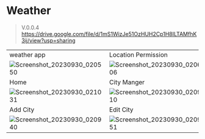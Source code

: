 # Weather


> V.0.0.4  
> https://drive.google.com/file/d/1mS1WizJe51OzHUH2Cp1H8ILTAMfhK3ij/view?usp=sharing


| | |
| ------------- | ------------- |
| weather app | Location Permission|
|![Screenshot_20230930_020550](https://github.com/AMAN-MAHTO/Weather/assets/72177509/ab205380-c6b2-4b6f-9e0d-94bd2c902d37)|![Screenshot_20230930_020606](https://github.com/AMAN-MAHTO/Weather/assets/72177509/20930aee-25be-437f-9432-fc0a7c6aa17d)|
| Home | City Manger|
|![Screenshot_20230930_021031](https://github.com/AMAN-MAHTO/Weather/assets/72177509/93fb7f56-6fb8-42e2-8c1d-9aa92ef35865)|![Screenshot_20230930_020910](https://github.com/AMAN-MAHTO/Weather/assets/72177509/d7645bba-28fb-4ae1-bb36-1ad50eee4d05)|
| Add City | Edit City|
|![Screenshot_20230930_020940](https://github.com/AMAN-MAHTO/Weather/assets/72177509/a935bdd5-f6a6-486e-b625-19f4180d20d0)|![Screenshot_20230930_020951](https://github.com/AMAN-MAHTO/Weather/assets/72177509/1d738dfb-786c-4d69-a3d6-38d2c8deff4a)|
